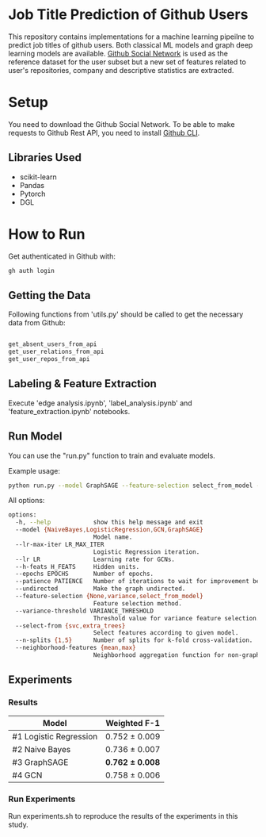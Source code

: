 # Job Title Prediction of Github Users

This repository contains implementations for a machine learning pipeilne to predict job titles of github users. Both classical ML models and graph deep learning models are available. [Github Social Network](https://snap.stanford.edu/data/github-social.html) is used as the reference dataset for the user subset but a new set of features related to user's repositories, company and descriptive statistics are extracted.

# Setup

You need to download the Github Social Network. To be able to make requests to Github Rest API, you need to install [Github CLI](https://cli.github.com/). 

## Libraries Used

- scikit-learn
- Pandas
- Pytorch
- DGL

# How to Run

Get authenticated in Github with:

```bash
gh auth login
```

## Getting the Data

Following functions from 'utils.py' should be called to get the necessary data from Github:

```python

get_absent_users_from_api
get_user_relations_from_api
get_user_repos_from_api

```

## Labeling & Feature Extraction

Execute 'edge analysis.ipynb', 'label_analysis.ipynb' and 'feature_extraction.ipynb' notebooks.

## Run Model

You can use the "run.py" function to train and evaluate models.

Example usage:

```bash
python run.py --model GraphSAGE --feature-selection select_from_model --select-from extra_trees --undirected --h-feats 400
```

All options:


```bash
options:
  -h, --help            show this help message and exit
  --model {NaiveBayes,LogisticRegression,GCN,GraphSAGE}
                        Model name.
  --lr-max-iter LR_MAX_ITER
                        Logistic Regression iteration.
  --lr LR               Learning rate for GCNs.
  --h-feats H_FEATS     Hidden units.
  --epochs EPOCHS       Number of epochs.
  --patience PATIENCE   Number of iterations to wait for improvement before early stopping.
  --undirected          Make the graph undirected.
  --feature-selection {None,variance,select_from_model}
                        Feature selection method.
  --variance-threshold VARIANCE_THRESHOLD
                        Threshold value for variance feature selection.
  --select-from {svc,extra_trees}
                        Select features according to given model.
  --n-splits {1,5}      Number of splits for k-fold cross-validation.
  --neighborhood-features {mean,max}
                        Neighborhood aggregation function for non-graph models.
```


## Experiments

### Results

| Model                   | Weighted F-1              |
|-------------------------|---------------------------|
| \#1 Logistic Regression | 0.752 ± 0.009          |
| \#2 Naive Bayes         | 0.736 ± 0.007          |
| \#3 GraphSAGE           | **0.762 ± 0.008** |
| \#4 GCN                 | 0.758 ± 0.006          |

### Run Experiments
Run experiments.sh to reproduce the results of the experiments in this study.